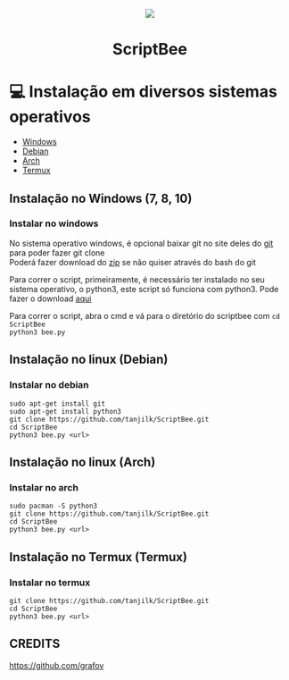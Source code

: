 <p align="center">
  <img src="https://raw.githubusercontent.com/tanjilk/ScriptBee/master/img/icon.ico">
</p>
 
<h1 align="center">ScriptBee</h1>  


# 💻 Instalação em diversos sistemas operativos
  - [Windows](#instalar-no-windows)
  - [Debian](#instalar-no-debian)
  - [Arch](#instalar-no-arch)
  - [Termux](#instalar-no-termux)

## Instalação no Windows (7, 8, 10)
### Instalar no windows
No sistema operativo windows, é opcional baixar git no site deles do [git](https://git-scm.com/downloads) para poder fazer git clone  
Poderá fazer download do [zip](https://github.com/tanjilk/ScriptBee/archive/refs/heads/master.zip) se não quiser através do bash do git  

Para correr o script, primeiramente, é necessário ter instalado no seu sistema operativo, o python3, este script só funciona com python3. Pode fazer o download [aqui](https://www.python.org/downloads/)

Para correr o script, abra o cmd e vá para o diretório do scriptbee com 
`cd ScriptBee`  
`python3 bee.py`  

## Instalação no linux (Debian)
### Instalar no debian
`sudo apt-get install git`  
`sudo apt-get install python3`  
`git clone https://github.com/tanjilk/ScriptBee.git`  
`cd ScriptBee`  
`python3 bee.py <url>`  

## Instalação no linux (Arch)
### Instalar no arch
```sudo pacman -S git
sudo pacman -S python3
git clone https://github.com/tanjilk/ScriptBee.git
cd ScriptBee
python3 bee.py <url>
```

## Instalação no Termux (Termux)
### Instalar no termux
```pkg install git  
git clone https://github.com/tanjilk/ScriptBee.git 
cd ScriptBee  
python3 bee.py <url>    
```
 ## CREDITS
 https://github.com/grafov
